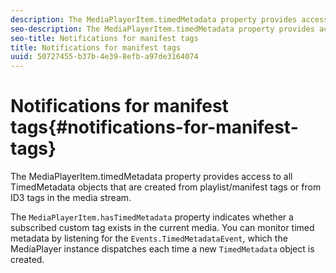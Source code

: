```yaml
---
description: The MediaPlayerItem.timedMetadata property provides access to all TimedMetadata objects that are created from playlist/manifest tags or from ID3 tags in the media stream.
seo-description: The MediaPlayerItem.timedMetadata property provides access to all TimedMetadata objects that are created from playlist/manifest tags or from ID3 tags in the media stream.
seo-title: Notifications for manifest tags
title: Notifications for manifest tags
uuid: 50727455-b37b-4e39-8efb-a97de3164074
---
```


# Notifications for manifest tags{#notifications-for-manifest-tags}

The MediaPlayerItem.timedMetadata property provides access to all TimedMetadata objects that are created from playlist/manifest tags or from ID3 tags in the media stream.

<!--<a id="section_9A22F6F1EA1F4F0C9E0C7687D12AA4AA"></a>-->

The `MediaPlayerItem.hasTimedMetadata` property indicates whether a subscribed custom tag exists in the current media. You can monitor timed metadata by listening for the `Events.TimedMetadataEvent`, which the MediaPlayer instance dispatches each time a new `TimedMetadata` object is created. 
